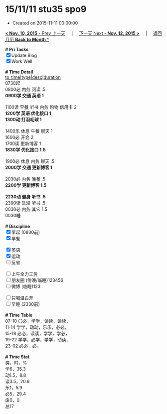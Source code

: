 # 15/11/11 stu35 spo9

- Created on 2015-11-11 00:00:00

[**< Nov. 10, 2015** - Prev 上一天](_archived/lifelogs/2015/11/d10.md) &nbsp; &nbsp; | &nbsp; &nbsp; [下一天 Next - **Nov. 12, 2015 >**](_archived/lifelogs/2015/11/d12.md) &nbsp; &nbsp; |  &nbsp; &nbsp; [返回月历 **Back to Month ^**](_archived/lifelogs/2015/11/index.md)
<br/><div><b># Pri Tasks</b></div><div><input checked="true" type="checkbox"/>Update Blog</div><div><input checked="true" type="checkbox"/>Work Well</div><div><br/></div><div><b># Time Detail</b></div><div><u>to_time|type|desc|duration</u></div><div>0730起</div><div>0800必 内务 阅读 .5</div><div><b>0900学 交通 英语 1</b></div><div><br/></div><div>1100读 早餐 听书 内务 购物 信用卡 2</div><div><b>1200学 英语 优化接口 1</b></div><div><b>1300动 打羽毛球 1</b></div><div><br/></div><div>1400乐 休息 午餐 聊天 1</div><div>1600必 开会 2</div><div>1700读 更新博客 1</div><div><b>1830学 优化接口 1.5</b></div><div><br/></div><div>1900必 休息 内务 聊天 .5</div><div><b>2000学 交通 更新博客 1</b></div><div><br/></div><div>2030必 内务 晚餐 .5</div><div><b>2200学 更新博客 1.5</b></div><div><br/></div><div><b>2230动 健身 听书 .5</b></div><div>2300读 洗澡 听书 .5</div><div>0030必 内务 其它 1.5</div><div>0030睡</div><div><br/></div><div><b># Discipline</b></div><div><input checked="true" type="checkbox"/>早起 (0830前)</div><div><input checked="true" type="checkbox"/>早餐</div><div><br/></div><div><input checked="true" type="checkbox"/>英语</div><div><input checked="true" type="checkbox"/>运动</div><div><input type="checkbox"/>反省</div><div><br/></div><div><input type="checkbox"/>上午全力工务</div><div><input type="checkbox"/>朋友圈 (傍晚/临睡)123456</div><div><input type="checkbox"/>微博 (临睡)123</div><div><br/></div><div><input type="checkbox"/>只喝温白开</div><div><input type="checkbox"/>早睡 (2330前)</div><div><br/></div><div><b># Time Table</b></div><div>07-10 〇必，学学，读读，读读，</div><div>11-14 学学，动动，乐乐，必必，</div><div>15-18 必必，读读，学学，学必，</div><div>19-22 学学，必学，学学，动读，</div><div>23-02 必必，必。</div><div><br/></div><div><b># Time Stat</b></div><div>类，时，%</div><div>学6，35.3</div><div>动1.5，8.8</div><div>读3.5，20.6</div><div>乐1，5.9</div><div>必5，29.4</div><div>废0，0</div><div>总17</div>
